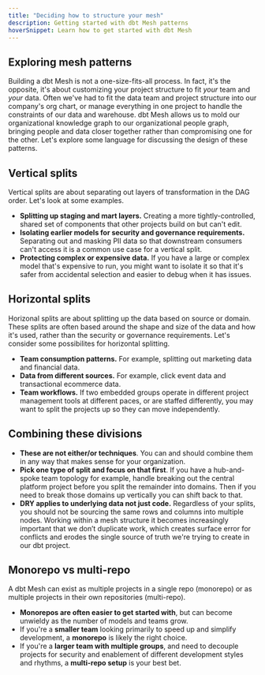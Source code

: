 ```yaml
---
title: "Deciding how to structure your mesh"
description: Getting started with dbt Mesh patterns
hoverSnippet: Learn how to get started with dbt Mesh
---
```


## Exploring mesh patterns

Building a dbt Mesh is not a one-size-fits-all process. In fact, it's the opposite, it's about customizing your project structure to fit _your_ team and _your_ data. Often we've had to fit the data team and project structure into our company's org chart, or manage everything in one project to handle the constraints of our data and warehouse. dbt Mesh allows us to mold our organizational knowledge graph to our organizational people graph, bringing people and data closer together rather than compromising one for the other. Let's explore some language for discussing the design of these patterns.

## Vertical splits

Vertical splits are about separating out layers of transformation in the DAG order. Let's look at some examples.

- **Splitting up staging and mart layers.** Creating a more tightly-controlled, shared set of components that other projects build on but can't edit.
- **Isolating earlier models for security and governance requirements.** Separating out and masking PII data so that downstream consumers can't access it is a common use case for a vertical split.
- **Protecting complex or expensive data.** If you have a large or complex model that's expensive to run, you might want to isolate it so that it's safer from accidental selection and easier to debug when it has issues.

## Horizontal splits

Horizonal splits are about splitting up the data based on source or domain. These splits are often based around the shape and size of the data and how it's used, rather than the security or governance requirements. Let's consider some possibilites for horizontal splitting.

- **Team consumption patterns.** For example, splitting out marketing data and financial data.
- **Data from different sources.** For example, click event data and transactional ecommerce data.
- **Team workflows.** If two embedded groups operate in different project management tools at different paces, or are staffed differently, you may want to split the projects up so they can move independently.

## Combining these divisions

- **These are not either/or techniques**. You can and should combine them in any way that makes sense for your organization.
- **Pick one type of split and focus on that first**. If you have a hub-and-spoke team topology for example, handle breaking out the central platform project before you split the remainder into domains. Then if you need to break those domains up vertically you can shift back to that.
- **DRY applies to underlying data not just code.** Regardless of your splits, you should not be sourcing the same rows and columns into multiple nodes. Working within a mesh structure it becomes increasingly important that we don’t duplicate work, which creates surface error for conflicts and erodes the single source of truth we're trying to create in our dbt project.

## Monorepo vs multi-repo

A dbt Mesh can exist as multiple projects in a single repo (monorepo) or as multiple projects in their own repositories (multi-repo).

- **Monorepos are often easier to get started with**, but can become unwieldy as the number of models and teams grow.
- If you're a **smaller team** looking primarily to speed up and simplify development, a **monorepo** is likely the right choice.
- If you're a **larger team with multiple groups**, and need to decouple projects for security and enablement of different development styles and rhythms, a **multi-repo setup** is your best bet.
